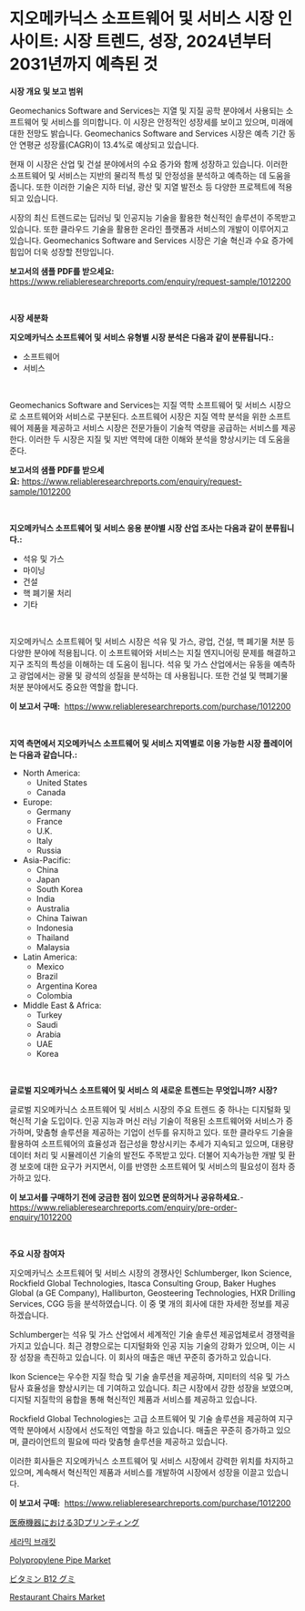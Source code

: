<p><h1>지오메카닉스 소프트웨어 및 서비스 시장 인사이트: 시장 트렌드, 성장, 2024년부터 2031년까지 예측된 것</h1></p><p><strong>시장 개요 및 보고 범위</strong></p>
<p><p>Geomechanics Software and Services는 지열 및 지질 공학 분야에서 사용되는 소프트웨어 및 서비스를 의미합니다. 이 시장은 안정적인 성장세를 보이고 있으며, 미래에 대한 전망도 밝습니다. Geomechanics Software and Services 시장은 예측 기간 동안 연평균 성장률(CAGR)이 13.4%로 예상되고 있습니다. </p><p>현재 이 시장은 산업 및 건설 분야에서의 수요 증가와 함께 성장하고 있습니다. 이러한 소프트웨어 및 서비스는 지반의 물리적 특성 및 안정성을 분석하고 예측하는 데 도움을 줍니다. 또한 이러한 기술은 지하 터널, 광산 및 지열 발전소 등 다양한 프로젝트에 적용되고 있습니다.</p><p>시장의 최신 트렌드로는 딥러닝 및 인공지능 기술을 활용한 혁신적인 솔루션이 주목받고 있습니다. 또한 클라우드 기술을 활용한 온라인 플랫폼과 서비스의 개발이 이루어지고 있습니다. Geomechanics Software and Services 시장은 기술 혁신과 수요 증가에 힘입어 더욱 성장할 전망입니다.</p></p>
<p><strong>보고서의 샘플 PDF를 받으세요:</strong> <a href="https://www.reliableresearchreports.com/enquiry/request-sample/1012200">https://www.reliableresearchreports.com/enquiry/request-sample/1012200</a></p>
<p>&nbsp;</p>
<p><strong>시장 세분화</strong></p>
<p><strong>지오메카닉스 소프트웨어 및 서비스 유형별 시장 분석은 다음과 같이 분류됩니다.:</strong></p>
<p><ul><li>소프트웨어</li><li>서비스</li></ul></p>
<p>&nbsp;</p>
<p><p>Geomechanics Software and Services는 지질 역학 소프트웨어 및 서비스 시장으로 소프트웨어와 서비스로 구분된다. 소프트웨어 시장은 지질 역학 분석을 위한 소프트웨어 제품을 제공하고 서비스 시장은 전문가들이 기술적 역량을 공급하는 서비스를 제공한다. 이러한 두 시장은 지질 및 지반 역학에 대한 이해와 분석을 향상시키는 데 도움을 준다.</p></p>
<p><strong>보고서의 샘플 PDF를 받으세요:</strong>&nbsp;<a href="https://www.reliableresearchreports.com/enquiry/request-sample/1012200">https://www.reliableresearchreports.com/enquiry/request-sample/1012200</a></p>
<p>&nbsp;</p>
<p><strong> 지오메카닉스 소프트웨어 및 서비스 응용 분야별 시장 산업 조사는 다음과 같이 분류됩니다.:</strong></p>
<p><ul><li>석유 및 가스</li><li>마이닝</li><li>건설</li><li>핵 폐기물 처리</li><li>기타</li></ul></p>
<p>&nbsp;</p>
<p><p>지오메카닉스 소프트웨어 및 서비스 시장은 석유 및 가스, 광업, 건설, 핵 폐기물 처분 등 다양한 분야에 적용됩니다. 이 소프트웨어와 서비스는 지질 엔지니어링 문제를 해결하고 지구 조직의 특성을 이해하는 데 도움이 됩니다. 석유 및 가스 산업에서는 유동을 예측하고 광업에서는 광물 및 광석의 성질을 분석하는 데 사용됩니다. 또한 건설 및 핵폐기물 처분 분야에서도 중요한 역할을 합니다.</p></p>
<p><strong>이 보고서 구매:</strong>&nbsp; <a href="https://www.reliableresearchreports.com/purchase/1012200">https://www.reliableresearchreports.com/purchase/1012200</a></p>
<p>&nbsp;</p>
<p><strong>지역 측면에서 지오메카닉스 소프트웨어 및 서비스 지역별로 이용 가능한 시장 플레이어는 다음과 같습니다.:</strong></p>
<p><ul>
    <li>
        North America:
        <ul>
            <li>United States</li>
            <li>Canada</li>
        </ul>
    </li>
    <li>
        Europe:
        <ul>
            <li>Germany</li>
            <li>France</li>
            <li>U.K.</li>
            <li>Italy</li>
            <li>Russia</li>
        </ul>
    </li>
    <li>
        Asia-Pacific:
        <ul>
            <li>China</li>
            <li>Japan</li>
            <li>South Korea</li>
            <li>India</li>
            <li>Australia</li>
            <li>China Taiwan</li>
            <li>Indonesia</li>
            <li>Thailand</li>
            <li>Malaysia</li>
        </ul>
    </li>
    <li>
        Latin America:
        <ul>
            <li>Mexico</li>
            <li>Brazil</li>
            <li>Argentina Korea</li>
            <li>Colombia</li>
        </ul>
    </li>
    <li>
        Middle East & Africa:
        <ul>
            <li>Turkey</li>
            <li>Saudi</li>
            <li>Arabia</li>
            <li>UAE</li>
            <li>Korea</li>
        </ul>
    </li>
    </ul></p>
<p>&nbsp;</p>
<p><strong>글로벌 지오메카닉스 소프트웨어 및 서비스 의 새로운 트렌드는 무엇입니까? 시장?</strong></p>
<p><p>글로벌 지오메카닉스 소프트웨어 및 서비스 시장의 주요 트렌드 중 하나는 디지털화 및 혁신적 기술 도입이다. 인공 지능과 머신 러닝 기술이 적용된 소프트웨어와 서비스가 증가하며, 맞춤형 솔루션을 제공하는 기업이 선두를 유지하고 있다. 또한 클라우드 기술을 활용하여 소프트웨어의 효율성과 접근성을 향상시키는 추세가 지속되고 있으며, 대용량 데이터 처리 및 시뮬레이션 기술의 발전도 주목받고 있다. 더불어 지속가능한 개발 및 환경 보호에 대한 요구가 커지면서, 이를 반영한 소프트웨어 및 서비스의 필요성이 점차 증가하고 있다.</p></p>
<p><strong>이 보고서를 구매하기 전에 궁금한 점이 있으면 문의하거나 공유하세요.</strong>- <a href="https://www.reliableresearchreports.com/enquiry/pre-order-enquiry/1012200">https://www.reliableresearchreports.com/enquiry/pre-order-enquiry/1012200</a></p>
<p>&nbsp;</p>
<p><strong>주요 시장 참여자</strong></p>
<p><p>지오메카닉스 소프트웨어 및 서비스 시장의 경쟁사인 Schlumberger, Ikon Science, Rockfield Global Technologies, Itasca Consulting Group, Baker Hughes Global (a GE Company), Halliburton, Geosteering Technologies, HXR Drilling Services, CGG 등을 분석하였습니다. 이 중 몇 개의 회사에 대한 자세한 정보를 제공하겠습니다.</p><p>Schlumberger는 석유 및 가스 산업에서 세계적인 기술 솔루션 제공업체로서 경쟁력을 가지고 있습니다. 최근 경향으로는 디지털화와 인공 지능 기술의 강화가 있으며, 이는 시장 성장을 촉진하고 있습니다. 이 회사의 매출은 매년 꾸준히 증가하고 있습니다.</p><p>Ikon Science는 우수한 지질 학습 및 기술 솔루션을 제공하며, 지미터의 석유 및 가스 탐사 효율성을 향상시키는 데 기여하고 있습니다. 최근 시장에서 강한 성장을 보였으며, 디지털 지질학의 융합을 통해 혁신적인 제품과 서비스를 제공하고 있습니다.</p><p>Rockfield Global Technologies는 고급 소프트웨어 및 기술 솔루션을 제공하여 지구 역학 분야에서 시장에서 선도적인 역할을 하고 있습니다. 매출은 꾸준히 증가하고 있으며, 클라이언트의 필요에 따라 맞춤형 솔루션을 제공하고 있습니다.</p><p>이러한 회사들은 지오메카닉스 소프트웨어 및 서비스 시장에서 강력한 위치를 차지하고 있으며, 계속해서 혁신적인 제품과 서비스를 개발하여 시장에서 성장을 이끌고 있습니다.</p></p>
<p><strong>이 보고서 구매:</strong>&nbsp;&nbsp;<a href="https://www.reliableresearchreports.com/purchase/1012200">https://www.reliableresearchreports.com/purchase/1012200</a></p>
<p><p><a href="https://github.com/zjkmgcs938405/Market-Research-Report-List-1/blob/main/40915436736.md">医療機器における3Dプリンティング</a></p><p><a href="https://medium.com/@stanleylyittle554467/%EC%84%B8%EB%9D%BC%EB%AF%B9-%EB%B8%8C%EB%9E%98%ED%82%B7-%EC%8B%9C%EC%9E%A5-%EC%8B%9C%EC%9E%A5-%EC%A0%90%EC%9C%A0%EC%9C%A8-%EC%8B%9C%EC%9E%A5-%EB%8F%99%ED%96%A5-%EB%B0%8F-%EB%AF%B8%EB%9E%98-%EC%84%B1%EC%9E%A5-%ED%83%90%EC%83%89-5558e74ba36c">세라믹 브래킷</a></p><p><a href="https://issuu.com/reportprime-2/docs/polypropylene-pipe-market-size-2030.pptx">Polypropylene Pipe Market</a></p><p><a href="https://medium.com/@mares423/%E3%83%93%E3%82%BF%E3%83%9F%E3%83%B3b12%E3%82%B0%E3%83%9F%E5%B8%82%E5%A0%B4-2031%E5%B9%B4%E3%81%BE%E3%81%A7%E3%81%AE%E3%83%88%E3%83%AC%E3%83%B3%E3%83%89-%E4%BA%88%E6%B8%AC-%E7%AB%B6%E4%BA%89%E5%88%86%E6%9E%90-9e99569183e5">ビタミン B12 グミ</a></p><p><a href="https://github.com/luckyshygirl/Market-Research-Report-List-3/blob/main/restaurant-chairs-market.md">Restaurant Chairs Market</a></p></p>
